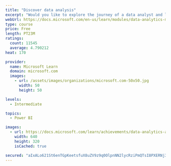 ```yaml
---
title: "Discover data analysis"
excerpt: "Would you like to explore the journey of a data analyst and learn how a data analyst tells a story with data? In this module, you will explore the different roles in data and learn the different tasks of a data analyst."
webUrl: https://docs.microsoft.com/en-us/learn/modules/data-analytics-microsoft/
type: course
price: Free
length: PT23M
ratings:
  count: 11545
  average: 4.790212
heat: 170

provider:
  name: Microsoft Learn
  domain: microsoft.com
  images:
    - url: /assets/images/organizations/microsoft.com-50x50.jpg
      width: 50
      height: 50

levels:
  - Intermediate

topics:
  - Power BI

images:
  - url: https://docs.microsoft.com/learn/achievements/data-analytics-and-microsoft-social.png
    width: 640
    height: 320
    isCached: true

secured: "aIxALo621St6enTGpKeetsfuX8uZV9z9q0OlpnNN2lycRziPmQTsI8PXERNj3wGz5aQvmWy0ZHG7RfNt5g99bzGCE1R61gFrOD+AKHN7512BizsSnCi1UlOLnjxzo3xqZvVAzSsE0thH48t32ja/pLPyk7kYotC7tHv4M+hDI/U78MwC5jaU6ZcjvwOsVumE7URp2yqQkv7pwosQsw0n59aYERnRSAlMfmGFSdnJUsYAM+M6iiaS4UIP1bnrFmNxRd+aiLmLnErstZ64wRFeCLE8V/jBd8qR+NQ6MOKIE5WQrJMmlHB0MeoN1dg/EOF6nvSjG0strUr2NcMp9nqkxrEiB+YBHnJpgqTD0oTLHwfli2sLXlIx1Y8wMCzuQIDELXqtEoZRV0jOYsuNWlEjwd8ErDuXsd4xJo4xlKVN8Qk=;+rDnMiqhn1gECAAWZRqrOQ=="
---
```


